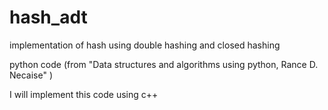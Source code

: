 # hash_adt
implementation of hash using double hashing and closed hashing

python code (from "Data structures and algorithms using python, Rance D. Necaise" )

I will implement this code using c++
